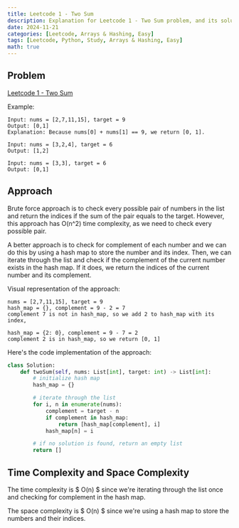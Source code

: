 ```yaml
---
title: Leetcode 1 - Two Sum
description: Explanation for Leetcode 1 - Two Sum problem, and its solution in Python.
date: 2024-11-21
categories: [Leetcode, Arrays & Hashing, Easy]
tags: [Leetcode, Python, Study, Arrays & Hashing, Easy]
math: true
---
```


## Problem
[Leetcode 1 - Two Sum](https://leetcode.com/problems/two-sum/description/)

Example:
```
Input: nums = [2,7,11,15], target = 9
Output: [0,1]
Explanation: Because nums[0] + nums[1] == 9, we return [0, 1].

Input: nums = [3,2,4], target = 6
Output: [1,2]

Input: nums = [3,3], target = 6
Output: [0,1]
```

## Approach

Brute force approach is to check every possible pair of numbers in the list and return the indices if the sum of the pair equals to the target. However, this approach has O(n^2) time complexity, as we need to check every possible pair.

A better approach is to check for complement of each number and we can do this by using a hash map to store the number and its index. Then, we can iterate through the list and check if the complement of the current number exists in the hash map. If it does, we return the indices of the current number and its complement.

Visual representation of the approach:
```
nums = [2,7,11,15], target = 9
hash_map = {}, complement = 9 - 2 = 7
complement 7 is not in hash_map, so we add 2 to hash_map with its index, 

hash_map = {2: 0}, complement = 9 - 7 = 2
complement 2 is in hash_map, so we return [0, 1]
```

Here's the code implementation of the approach:
```python
class Solution:
    def twoSum(self, nums: List[int], target: int) -> List[int]:
        # initialize hash map
        hash_map = {}

        # iterate through the list
        for i, n in enumerate(nums):
            complement = target - n
            if complement in hash_map:
                return [hash_map[complement], i]
            hash_map[n] = i

        # if no solution is found, return an empty list
        return []
```

## Time Complexity and Space Complexity

The time complexity is $ O(n) $ since we're iterating through the list once and checking for complement in the hash map.

The space complexity is $ O(n) $ since we're using a hash map to store the numbers and their indices.


